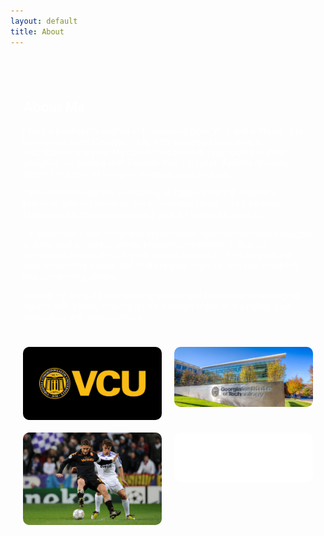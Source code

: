 ```yaml
---
layout: default
title: About
---
```


<section style="color: white; text-align: left; padding: 40px 20px; max-width: 800px; margin: auto;">

<h1>About Me</h1>

<p>I hold a Bachelor’s degree in Economics from VCU and a Master’s in Economics from Georgia Tech, with a strong foundation in quantitative analysis. My career has been deeply rooted in data analytics, beginning with Freddie Mac’s Capital Markets division, where I worked on complex financial data projects.

I then transitioned into consulting at Capco’s Data & Analytics practice, where I serve as the Knowledge Graph Lead, helping businesses leverage connected data for powerful insights.

I’m passionate about building applications, uncovering hidden insights in data, and solving complex problems—whether in finance, behavioral economics, or even sports statistics. I love to geek out over interesting trends and find creative ways to turn raw numbers into compelling stories.

Outside of work, I enjoy playing soccer and basketball, challenging myself with chess, making music through piano and singing, and unwinding with video games.</p>


<div style="display: grid; grid-template-columns: repeat(auto-fit, minmax(150px, 1fr)); gap: 20px; margin-top: 40px;">

  <img src="/images/vcu.jpg" alt="VCU" style="width: 100%; border-radius: 10px;">
  <img src="/images/gt.jpg" alt="Georgia Tech" style="width: 100%; border-radius: 10px;">
  <img src="/images/soccer.jpg" alt="Freddie Mac" style="width: 100%; border-radius: 10px;">
  <img src="/images/capco.jpg" alt="Capco" style="width: 100%; border-radius: 10px;">

</div>
</section>




